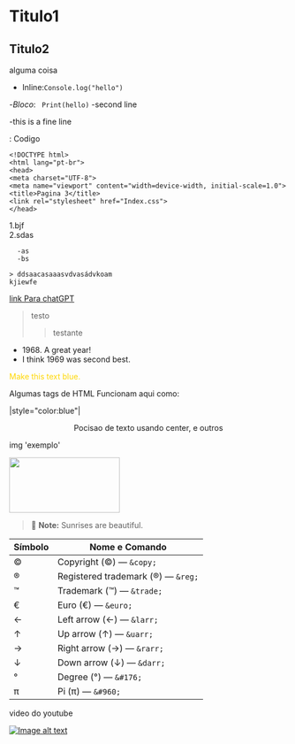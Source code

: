 # Titulo1
## Titulo2

alguma coisa

- Inline:`` Console.log("hello") ``

-*Bloco*: ``` Print(hello)```
-second line

-this is a fine line

: Codigo
```
<!DOCTYPE html>
<html lang="pt-br">
<head>
<meta charset="UTF-8">
<meta name="viewport" content="width=device-width, initial-scale=1.0">
<title>Pagina 3</title>
<link rel="stylesheet" href="Index.css">
</head>
```

1.bjf  
2.sdas

```
  -as
  -bs
```

```
> ddsaacasaaasvdvasádvkoam
kjiewfe
```

[link Para chatGPT](https://chatgpt.com/)

>testo 
>
>>testante

- 1968\. A great year!
- I think 1969 was second best.

<p style="color:gold">Make this text blue.</p>

Algumas tags de HTML Funcionam aqui como:

|style="color:blue"|

<center>Pocisao de texto usando center, e outros</center>

img  'exemplo'

 <img src="image.png" width="200" height="100">

[meu comentario]:#

>:memo: **Note:** Sunrises are beautiful.

[era pra ter um emote aqui]:#

| Símbolo | Nome e Comando |
|---------|---------|
| &copy;  | Copyright (©) — `&copy;` |
| &reg;   | Registered trademark (®) — `&reg;` |
| &trade; | Trademark (™) — `&trade;` |
| &euro;  | Euro (€) — `&euro;` |
| &larr;  | Left arrow (←) — `&larr;` |
| &uarr;  | Up arrow (↑) — `&uarr;` |
| &rarr;  | Right arrow (→) — `&rarr;` |
| &darr;  | Down arrow (↓) — `&darr;` |
| &#176;  | Degree (°) — `&#176;` |
| &#960;  | Pi (π) — `&#960;` |

[Symbols]:#


video do youtube

[![Image alt text](https://img.youtube.com/vi/YOUTUBE-ID/0.jpg)](https://www.youtube.com/watch?v=YOUTUBE-ID)

